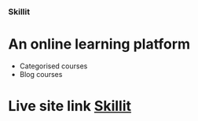 ### Skillit

# An online learning platform

-   Categorised courses
-   Blog courses

# Live site link [Skillit](addressyarn)
